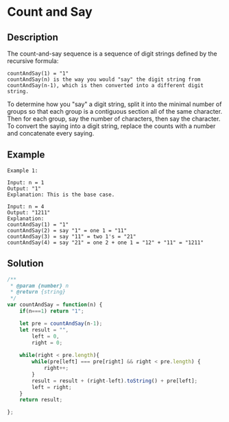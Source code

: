 # Count and Say

## Description
The count-and-say sequence is a sequence of digit strings defined by the recursive formula:

    countAndSay(1) = "1"
    countAndSay(n) is the way you would "say" the digit string from countAndSay(n-1), which is then converted into a different digit string.

To determine how you "say" a digit string, split it into the minimal number of groups so that each group is a contiguous section all of the same character. Then for each group, say the number of characters, then say the character. To convert the saying into a digit string, replace the counts with a number and concatenate every saying.

## Example 

```
Example 1:

Input: n = 1
Output: "1"
Explanation: This is the base case.
```

```
Input: n = 4
Output: "1211"
Explanation:
countAndSay(1) = "1"
countAndSay(2) = say "1" = one 1 = "11"
countAndSay(3) = say "11" = two 1's = "21"
countAndSay(4) = say "21" = one 2 + one 1 = "12" + "11" = "1211"
```



## Solution
```javascript
/**
 * @param {number} n
 * @return {string}
 */
var countAndSay = function(n) {
    if(n===1) return "1";

    let pre = countAndSay(n-1);
    let result = "",
        left = 0,
        right = 0;
    
    while(right < pre.length){
        while(pre[left] === pre[right] && right < pre.length) {
            right++;
        }
        result = result + (right-left).toString() + pre[left];
        left = right;
    }
    return result;

}; 
```